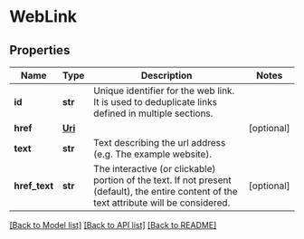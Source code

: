 # WebLink

## Properties
Name | Type | Description | Notes
------------ | ------------- | ------------- | -------------
**id** | **str** | Unique identifier for the web link. It is used to deduplicate links defined in multiple sections. | 
**href** | [**Uri**](Uri.md) |  | [optional] 
**text** | **str** | Text describing the url address (e.g. The example website). | 
**href_text** | **str** | The interactive (or clickable) portion of the text. If not present (default), the entire content of the text attribute will be considered.  | [optional] 

[[Back to Model list]](../README.md#documentation-for-models) [[Back to API list]](../README.md#documentation-for-api-endpoints) [[Back to README]](../README.md)

